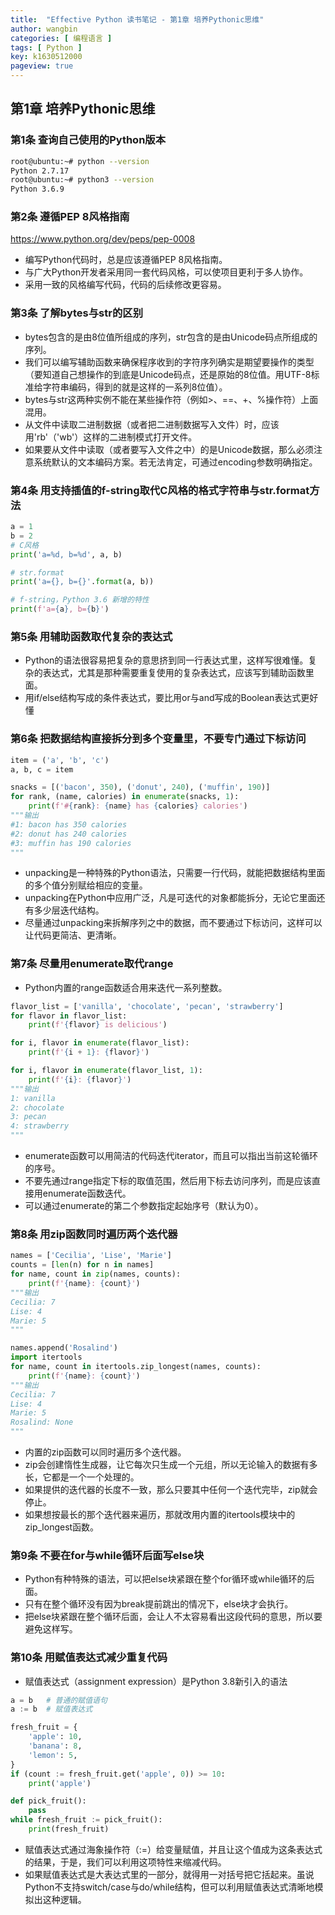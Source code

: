 ```yaml
---
title:  "Effective Python 读书笔记 - 第1章 培养Pythonic思维"
author: wangbin
categories: [ 编程语言 ]
tags: [ Python ]
key: k1630512000
pageview: true
---
```


## 第1章 培养Pythonic思维

### 第1条 查询自己使用的Python版本

```bash
root@ubuntu:~# python --version
Python 2.7.17
root@ubuntu:~# python3 --version
Python 3.6.9
```

### 第2条 遵循PEP 8风格指南
https://www.python.org/dev/peps/pep-0008
- 编写Python代码时，总是应该遵循PEP 8风格指南。
- 与广大Python开发者采用同一套代码风格，可以使项目更利于多人协作。
- 采用一致的风格编写代码，代码的后续修改更容易。

### 第3条 了解bytes与str的区别
- bytes包含的是由8位值所组成的序列，str包含的是由Unicode码点所组成的序列。
- 我们可以编写辅助函数来确保程序收到的字符序列确实是期望要操作的类型（要知道自己想操作的到底是Unicode码点，还是原始的8位值。用UTF-8标准给字符串编码，得到的就是这样的一系列8位值）。
- bytes与str这两种实例不能在某些操作符（例如>、==、+、%操作符）上面混用。
- 从文件中读取二进制数据（或者把二进制数据写入文件）时，应该用'rb'（'wb'）这样的二进制模式打开文件。
- 如果要从文件中读取（或者要写入文件之中）的是Unicode数据，那么必须注意系统默认的文本编码方案。若无法肯定，可通过encoding参数明确指定。

### 第4条 用支持插值的f-string取代C风格的格式字符串与str.format方法

```python
a = 1
b = 2
# C风格
print('a=%d, b=%d', a, b)

# str.format
print('a={}, b={}'.format(a, b))

# f-string，Python 3.6 新增的特性
print(f'a={a}, b={b}')
```

### 第5条 用辅助函数取代复杂的表达式
- Python的语法很容易把复杂的意思挤到同一行表达式里，这样写很难懂。复杂的表达式，尤其是那种需要重复使用的复杂表达式，应该写到辅助函数里面。
- 用if/else结构写成的条件表达式，要比用or与and写成的Boolean表达式更好懂

### 第6条 把数据结构直接拆分到多个变量里，不要专门通过下标访问

```python
item = ('a', 'b', 'c')
a, b, c = item

snacks = [('bacon', 350), ('donut', 240), ('muffin', 190)]
for rank, (name, calories) in enumerate(snacks, 1):
    print(f'#{rank}: {name} has {calories} calories')
"""输出
#1: bacon has 350 calories
#2: donut has 240 calories
#3: muffin has 190 calories
"""
```

- unpacking是一种特殊的Python语法，只需要一行代码，就能把数据结构里面的多个值分别赋给相应的变量。
- unpacking在Python中应用广泛，凡是可迭代的对象都能拆分，无论它里面还有多少层迭代结构。
- 尽量通过unpacking来拆解序列之中的数据，而不要通过下标访问，这样可以让代码更简洁、更清晰。

### 第7条 尽量用enumerate取代range
- Python内置的range函数适合用来迭代一系列整数。

```python
flavor_list = ['vanilla', 'chocolate', 'pecan', 'strawberry']
for flavor in flavor_list:
    print(f'{flavor} is delicious')

for i, flavor in enumerate(flavor_list):
    print(f'{i + 1}: {flavor}')

for i, flavor in enumerate(flavor_list, 1):
    print(f'{i}: {flavor}')
"""输出
1: vanilla
2: chocolate
3: pecan
4: strawberry
"""
```

- enumerate函数可以用简洁的代码迭代iterator，而且可以指出当前这轮循环的序号。
- 不要先通过range指定下标的取值范围，然后用下标去访问序列，而是应该直接用enumerate函数迭代。
- 可以通过enumerate的第二个参数指定起始序号（默认为0）。

### 第8条 用zip函数同时遍历两个迭代器

```python
names = ['Cecilia', 'Lise', 'Marie']
counts = [len(n) for n in names]
for name, count in zip(names, counts):
    print(f'{name}: {count}')
"""输出
Cecilia: 7
Lise: 4
Marie: 5
"""

names.append('Rosalind')
import itertools
for name, count in itertools.zip_longest(names, counts):
    print(f'{name}: {count}')
"""输出
Cecilia: 7
Lise: 4
Marie: 5
Rosalind: None
"""
```

- 内置的zip函数可以同时遍历多个迭代器。
- zip会创建惰性生成器，让它每次只生成一个元组，所以无论输入的数据有多长，它都是一个一个处理的。
- 如果提供的迭代器的长度不一致，那么只要其中任何一个迭代完毕，zip就会停止。
- 如果想按最长的那个迭代器来遍历，那就改用内置的itertools模块中的zip_longest函数。

### 第9条 不要在for与while循环后面写else块
- Python有种特殊的语法，可以把else块紧跟在整个for循环或while循环的后面。
- 只有在整个循环没有因为break提前跳出的情况下，else块才会执行。
- 把else块紧跟在整个循环后面，会让人不太容易看出这段代码的意思，所以要避免这样写。

### 第10条 用赋值表达式减少重复代码
- 赋值表达式（assignment expression）是Python 3.8新引入的语法

```python
a = b   # 普通的赋值语句
a := b  # 赋值表达式

fresh_fruit = {
    'apple': 10,
    'banana': 8,
    'lemon': 5,
}
if (count := fresh_fruit.get('apple', 0)) >= 10:
    print('apple')

def pick_fruit():
    pass
while fresh_fruit := pick_fruit():
    print(fresh_fruit)
```

- 赋值表达式通过海象操作符（:=）给变量赋值，并且让这个值成为这条表达式的结果，于是，我们可以利用这项特性来缩减代码。
- 如果赋值表达式是大表达式里的一部分，就得用一对括号把它括起来。虽说Python不支持switch/case与do/while结构，但可以利用赋值表达式清晰地模拟出这种逻辑。

